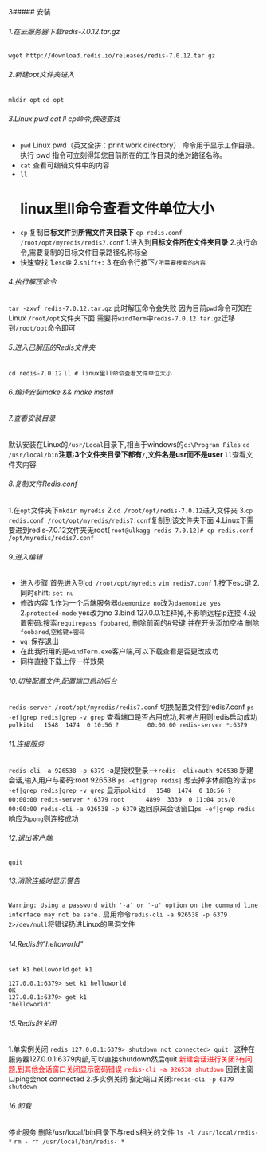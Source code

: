 3##### 安装
###### 1.在云服务器下载redis-7.0.12.tar.gz
`wget http://download.redis.io/releases/redis-7.0.12.tar.gz`
###### 2.新建opt文件夹进入
`mkdir opt`
`cd opt`
###### 3.Linux pwd cat ll cp命令,快速查找
+ `pwd`
	Linux pwd（英文全拼：print work directory） 命令用于显示工作目录。
	执行 pwd 指令可立刻得知您目前所在的工作目录的绝对路径名称。
+ `cat`
	查看可编辑文件中的内容
+ `ll`
	# linux里ll命令查看文件单位大小
+ `cp`
	复制**目标文件**到**所需文件夹目录下**
	`cp redis.conf /root/opt/myredis/redis7.conf`
	1.进入到**目标文件所在文件夹目录**
	2.执行命令,需要复制的目标文件目录路径名称标全
+ 快速查找
	1.`esc键`
	2.`shift+:`
	3.在命令行按下`/所需要搜索的内容`
###### 4.执行解压命令
`tar -zxvf redis-7.0.12.tar.gz`
此时解压命令会失败
因为目前`pwd`命令可知在Linux `/root/opt`文件夹下面
需要将`windTerm`中`redis-7.0.12.tar.gz`迁移到`/root/opt`命令即可
###### 5.进入已解压的Redis文件夹
`cd redis-7.0.12`
`ll # linux里ll命令查看文件单位大小`
###### 6.编译安装make && make install
###### 7.查看安装目录
默认安装在Linux的`/usr/Local`目录下,相当于windows的`c:\Program Files`
`cd /usr/local/bin`**注意:3个文件夹目录下都有`/`,文件名是usr而不是user**
`ll`查看文件夹内容
###### 8.复制文件Redis.conf
1.在`opt`文件夹下`mkdir myredis`
2.`cd /root/opt/redis-7.0.12`进入文件夹
3.`cp redis.conf /root/opt/myredis/redis7.conf`复制到该文件夹下面
4.Linux下需要进到redis-7.0.12文件夹无root`[root@ulkagg redis-7.0.12]# cp redis.conf /opt/myredis/redis7.conf
`
###### 9.进入编辑
+ 进入步骤
	首先进入到`cd /root/opt/myredis`
	`vim redis7.conf`
	1.按下esc键
	2.同时shift:
	`set nu`
+ 修改内容
	1.作为一个后端服务器`daemonize no`改为`daemonize yes`
	2.`protected-mode` yes改为no
	3.bind 127.0.0.1注释掉,不影响远程ip连接
	4.设置密码:搜索`requirepass foobared`,
		删除前面的#号键
		并在开头添加空格
		删除`foobared`,`空格键`+`密码`
+ `wq!`保存退出
+ 在此我所用的是`windTerm.exe`客户端,可以下载查看是否更改成功
+ 同样直接下载上传一样效果
###### 10.切换配置文件,配置端口启动后台
`redis-server /root/opt/myredis/redis7.conf`
切换配置文件到redis7.conf
`ps -ef|grep redis|grep -v grep`
查看端口是否占用成功,若被占用则redis启动成功
`polkitd   1548  1474  0 10:56 ?        00:00:00 redis-server *:6379`
###### 11.连接服务
`redis-cli -a 926538 -p 6379`
	-a是授权登录-->`redis- cli`+`auth 926538`
新建会话,输入用户与密码:root 926538 `ps -ef|grep redis|`
	想去掉字体颜色的话:`ps -ef|grep redis|grep -v grep`
	显示`polkitd   1548  1474  0 10:56 ?        00:00:00 redis-server *:6379`
	`root      4899  3339  0 11:04 pts/0    00:00:00 redis-cli -a 926538 -p 6379`
返回原来会话窗口`ps -ef|grep redis`响应为`pong`则连接成功
###### 12.退出客户端
`quit`
###### 13.消除连接时显示警告
`Warning: Using a password with '-a' or '-u' option on the command line interface may not be safe.`
启用命令`redis-cli -a 926538 -p 6379 2>/dev/null`将错误扔进Linux的黑洞文件
###### 14.Redis的"helloworld"
`set k1 helloworld`
`get k1`
```redis
127.0.0.1:6379> set k1 helloworld
OK
127.0.0.1:6379> get k1
"helloworld"
```
###### 15.Redis的关闭
1.单实例关闭
	```redis
	127.0.0.1:6379> shutdown
	not connected> quit
	```
	这种在服务器127.0.0.1:6379内部,可以直接shutdown然后quit
	<font color="red">新建会话进行关闭?有问题,到其他会话窗口关闭显示密码错误
	`redis-cli -a 926538 shutdown`</font>
	回到主窗口ping会not connected
2.多实例关闭
	指定端口关闭:`redis-cli -p 6379 shutdown`
###### 16.卸载
停止服务
删除/usr/local/bin目录下与redis相关的文件
`ls -l /usr/local/redis- *`
`rm - rf /usr/local/bin/redis- *`